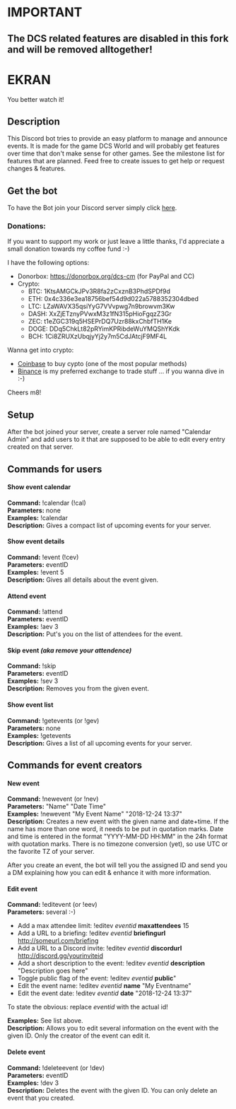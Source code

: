 # IMPORTANT
## The DCS related features are disabled in this fork and will be removed alltogether!

# EKRAN
You better watch it!

## Description

This Discord bot tries to provide an easy platform to manage and announce events. It is made for the game DCS World and will probably get features over time that don't make sense for other games. See the milestone list for features that are planned. Feed free to create issues to get help or request changes & features.

## Get the bot

To have the Bot join your Discord server simply click [here](https://discordapp.com/oauth2/authorize?client_id=396040373652291592&scope=bot).

### Donations:
If you want to support my work or just leave a little thanks, I'd appreciate a small donation towards my coffee fund :-) 

I have the following options:
- Donorbox: https://donorbox.org/dcs-cm (for PayPal and CC)
- Crypto:
  - BTC: 1KtsAMGCkJPv3R8fa2zCxznB3PhdSPDf9d
  - ETH: 0x4c336e3ea18756bef54d9d022a5788352304dbed
  - LTC: LZaWAVX35qsiYyG7VVvpwg7n9browvm3Kw
  - DASH: XxZjETznyPVwxM3z1fN315pHioFgqzZ3Gr
  - ZEC: t1eZGC319q5HSEPrDQ7Uzr88kxChbfTH1Ke
  - DOGE: DDq5ChkLt82pRYimKPRibdeWuYMQShYKdk
  - BCH: 1Ci8ZRUXzUbqjyYj2y7m5CdJAtcjF9MF4L 

Wanna get into crypto:
- [Coinbase](https://www.coinbase.com/join/5a383d1dada1050742ff705a) to buy cypto (one of the most popular methods)
- [Binance](https://www.binance.com/?ref=16671900) is my preferred exchange to trade stuff ... if you wanna dive in :-)

Cheers m8!

## Setup

After the bot joined your server, create a server role named "Calendar Admin" and add users to it that are supposed to be able to edit every entry created on that server.

## Commands for users

#### Show event calendar
**Command:** !calendar (!cal)\
**Parameters:**  none\
**Examples:** !calendar\
**Description:** Gives a compact list of upcoming events for your server.

#### Show event details 
**Command:** !event (!cev)\
**Parameters:**  eventID\
**Examples:** !event 5\
**Description:** Gives all details about the event given.

#### Attend event
**Command:** !attend \
**Parameters:** eventID \
**Examples:** !aev 3\
**Description:** Put's you on the list of attendees for the event.

#### Skip event *(aka remove your attendence)*
**Command:** !skip \
**Parameters:**  eventID \
**Examples:** !sev 3\
**Description:** Removes you from the given event.

#### Show event list
**Command:** !getevents (or !gev)\
**Parameters:** none \
**Examples:** !getevents \
**Description:** Gives a list of all upcoming events for your server.


## Commands for event creators

#### New event
**Command:** !newevent (or !nev) \
**Parameters:** "Name" "Date Time" \
**Examples:** !newevent "My Event Name" "2018-12-24 13:37"\
**Description:** Creates a new event with the given name and date+time. If the name has more than one word, it needs to be put in quotation marks. Date and time is entered in the format "YYYY-MM-DD HH:MM" in the 24h format with quotation marks. There is no timezone conversion (yet), so use UTC or the favorite TZ of your server. 

After you create an event, the bot will tell you the assigned ID and send you a DM explaining how you can edit & enhance it with more information.

#### Edit event
**Command:** !editevent (or !eev)\
**Parameters:** several :-) 
- Add a max attendee limit: !editev *eventid* **maxattendees** 15
- Add a URL to a briefing: !editev *eventid* **briefingurl** http://someurl.com/briefing
- Add a URL to a Discord invite: !editev *eventid* **discordurl** http://discord.gg/yourinviteid
- Add a short description to the event: !editev *eventid* **description** "Description goes here"
- Toggle public flag of the event: !editev *eventid* **public**" 
- Edit the event name: !editev *eventid* **name** "My Eventname"
- Edit the event date: !editev *eventid* **date** "2018-12-24 13:37" 

To state the obvious: replace *eventid* with the actual id!

**Examples:** See list above. \
**Description:** Allows you to edit several information on the event with the given ID. Only the creator of the event can edit it.

#### Delete event
**Command:** !deleteevent (or !dev) \
**Parameters:** eventID \
**Examples:** !dev 3 \
**Description:** Deletes the event with the given ID. You can only delete an event that you created.

